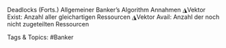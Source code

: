 Deadlocks (Forts.)
Allgemeiner Banker’s Algorithm
Annahmen
◮Vektor Exist: Anzahl aller gleichartigen Ressourcen
◮Vektor Avail: Anzahl der noch nicht zugeteilten Ressourcen

   Tags & Topics:
   #Banker